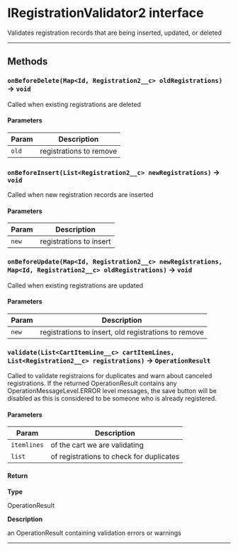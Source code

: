 # IRegistrationValidator2 interface

Validates registration records that are being inserted, updated, or deleted

---
## Methods
### `onBeforeDelete(Map<Id, Registration2__c> oldRegistrations)` → `void`

Called when existing registrations are deleted

#### Parameters
|Param|Description|
|-----|-----------|
|`old` |  registrations to remove |

### `onBeforeInsert(List<Registration2__c> newRegistrations)` → `void`

Called when new registration records are inserted

#### Parameters
|Param|Description|
|-----|-----------|
|`new` |  registrations to insert |

### `onBeforeUpdate(Map<Id, Registration2__c> newRegistrations, Map<Id, Registration2__c> oldRegistrations)` → `void`

Called when existing registrations are updated

#### Parameters
|Param|Description|
|-----|-----------|
|`new` |  registrations to insert, old registrations to remove |

### `validate(List<CartItemLine__c> cartItemLines, List<Registration2__c> registrations)` → `OperationResult`

Called to validate registraions for duplicates and warn about canceled registrations. If the returned OperationResult contains any OperationMessageLevel.ERROR level messages, the save button will be disabled as this is considered to be someone who is already registered.

#### Parameters
|Param|Description|
|-----|-----------|
|`itemlines` |  of the cart we are validating |
|`list` |  of registrations to check for duplicates |

#### Return

**Type**

OperationResult

**Description**

an OperationResult containing validation errors or warnings

---
